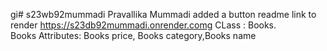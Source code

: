 gi# s23wb92mummadi
Pravallika Mummadi added a button readme
link to render  https://s23db92mummadi.onrender.comg
CLass : Books.<br>
Books Attributes: Books price, Books category,Books name